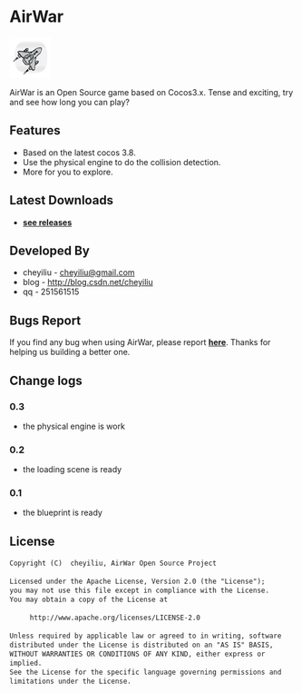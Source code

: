 # AirWar  
![Logo](https://github.com/cheyiliu/AirWar/blob/master/raw/icon.png) 

AirWar is an Open Source game based on Cocos3.x. Tense and exciting, try and see how long you can play?

## Features
 * Based on the latest cocos 3.8.
 * Use the physical engine to do the collision detection.
 * More for you to explore.
 
## Latest Downloads
 * **[see releases](https://github.com/cheyiliu/AirWar/releases)** 

## Developed By
 * cheyiliu - cheyiliu@gmail.com
 * blog - http://blog.csdn.net/cheyiliu
 * qq - 251561515


## Bugs Report
If you find any bug when using AirWar, please report **[here](https://github.com/cheyiliu/AirWar/issues/new)**. Thanks for helping us building a better one.

## Change logs
### 0.3
 * the physical engine is work
### 0.2
 * the loading scene is ready
### 0.1
 * the blueprint is ready
 
## License
```
Copyright (C)  cheyiliu, AirWar Open Source Project

Licensed under the Apache License, Version 2.0 (the "License");
you may not use this file except in compliance with the License.
You may obtain a copy of the License at

     http://www.apache.org/licenses/LICENSE-2.0

Unless required by applicable law or agreed to in writing, software
distributed under the License is distributed on an "AS IS" BASIS,
WITHOUT WARRANTIES OR CONDITIONS OF ANY KIND, either express or implied.
See the License for the specific language governing permissions and
limitations under the License.
```
